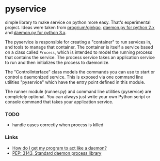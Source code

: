 pyservice
=========

simple library to make service on python more easy. That's experimental project. Ideas were taken from [progrium/ginkgo](https://github.com/progrium/ginkgo), [daemon.py for python 2.x](http://www.jejik.com/articles/2007/02/a_simple_unix_linux_daemon_in_python/) and [daemon.py for python 3.x](http://www.jejik.com/files/examples/daemon3x.py). 

The pyservice is responsible for creating a "container" to run services in, and tools to manage that container. The container is itself a service based on a class called `Process`, which is intended to model the running process that contains the service. The process service takes an application service to run and then initializes the process to daemonize. 

The "ControlInterface" class models the commands you can use to start or control a daemonized service. This is exposed via one command line utilities "pyservice" which have the entry point defined in this module.

The runner module (runner.py) and command line utilities (pyservice) are completely optional. You can always just write your own Python script or console command that takes your application service.


### TODO

 - handle cases correctly when process is killed

### Links

 - [How do I get my program to act like a daemon?](http://www.svbug.com/documentation/comp.unix.programmer-FAQ/faq_2.html#SEC16)
 - [PEP: 3143, Standard daemon process library](http://www.python.org/dev/peps/pep-3143/)


